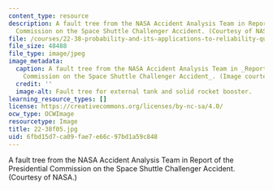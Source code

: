 ```yaml
---
content_type: resource
description: A fault tree from the NASA Accident Analysis Team in Report of the Presidential
  Commission on the Space Shuttle Challenger Accident. (Courtesy of NASA.)
file: /courses/22-38-probability-and-its-applications-to-reliability-quality-control-and-risk-assessment-fall-2005/6fbd15d7ca09fae7e66c97bd1a59c848_22-38f05.jpg
file_size: 48488
file_type: image/jpeg
image_metadata:
  caption: A fault tree from the NASA Accident Analysis Team in _Report of the Presidential
    Commission on the Space Shuttle Challenger Accident_. (Image courtesy of [NASA](http://www.nasa.gov/).)
  credit: ''
  image-alt: Fault tree for external tank and solid rocket booster.
learning_resource_types: []
license: https://creativecommons.org/licenses/by-nc-sa/4.0/
ocw_type: OCWImage
resourcetype: Image
title: 22-38f05.jpg
uid: 6fbd15d7-ca09-fae7-e66c-97bd1a59c848
---
```

A fault tree from the NASA Accident Analysis Team in Report of the Presidential Commission on the Space Shuttle Challenger Accident. (Courtesy of NASA.)